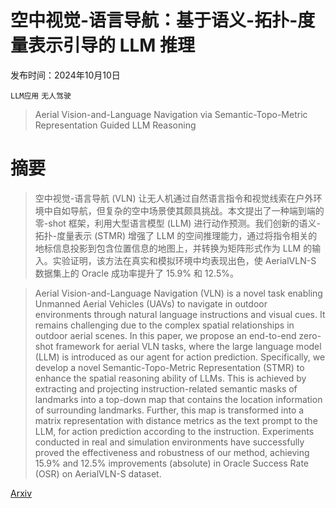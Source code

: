 # 空中视觉-语言导航：基于语义-拓扑-度量表示引导的 LLM 推理

发布时间：2024年10月10日

`LLM应用` `无人驾驶`

> Aerial Vision-and-Language Navigation via Semantic-Topo-Metric Representation Guided LLM Reasoning

# 摘要

> 空中视觉-语言导航 (VLN) 让无人机通过自然语言指令和视觉线索在户外环境中自如导航，但复杂的空中场景使其颇具挑战。本文提出了一种端到端的零-shot 框架，利用大型语言模型 (LLM) 进行动作预测。我们创新的语义-拓扑-度量表示 (STMR) 增强了 LLM 的空间推理能力，通过将指令相关的地标信息投影到包含位置信息的地图上，并转换为矩阵形式作为 LLM 的输入。实验证明，该方法在真实和模拟环境中均表现出色，使 AerialVLN-S 数据集上的 Oracle 成功率提升了 15.9% 和 12.5%。

> Aerial Vision-and-Language Navigation (VLN) is a novel task enabling Unmanned Aerial Vehicles (UAVs) to navigate in outdoor environments through natural language instructions and visual cues. It remains challenging due to the complex spatial relationships in outdoor aerial scenes. In this paper, we propose an end-to-end zero-shot framework for aerial VLN tasks, where the large language model (LLM) is introduced as our agent for action prediction. Specifically, we develop a novel Semantic-Topo-Metric Representation (STMR) to enhance the spatial reasoning ability of LLMs. This is achieved by extracting and projecting instruction-related semantic masks of landmarks into a top-down map that contains the location information of surrounding landmarks. Further, this map is transformed into a matrix representation with distance metrics as the text prompt to the LLM, for action prediction according to the instruction. Experiments conducted in real and simulation environments have successfully proved the effectiveness and robustness of our method, achieving 15.9% and 12.5% improvements (absolute) in Oracle Success Rate (OSR) on AerialVLN-S dataset.

[Arxiv](https://arxiv.org/abs/2410.08500)